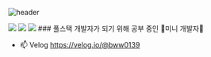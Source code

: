 ![header](https://capsule-render.vercel.app/api?type=rect&color=gradient&height=300&section=header&text=H.YeongEun's%20GitHub%20&fontSize=50)

<img src="https://img.shields.io/badge/PHP-2e24ff?style=flat-square&logo=PHP&logoColor=white"/>
<img src="https://img.shields.io/badge/JavaScript-FFCA28?style=flat-square&logo=javascript&logoColor=white"/>
<img src="https://img.shields.io/badge/Node.js-03a84d?style=flat-square&logo=nodedotjs&logoColor=white"/>
###  풀스택 개발자가 되기 위해 공부 중인  🌱미니 개발자🌱

- 📫 Velog https://velog.io/@bww0139


<!--
**HYE0139/HYE0139** is a ✨ _special_ ✨ repository because its `README.md` (this file) appears on your GitHub profile.

Here are some ideas to get you started:

- 🔭 I’m currently working on ...
- 🌱 I’m currently learning ...
- 👯 I’m looking to collaborate on ...
- 🤔 I’m looking for help with ...
- 💬 Ask me about ...
- 📫 How to reach me: ...
- 😄 Pronouns: ...
- ⚡ Fun fact: ...
-->

